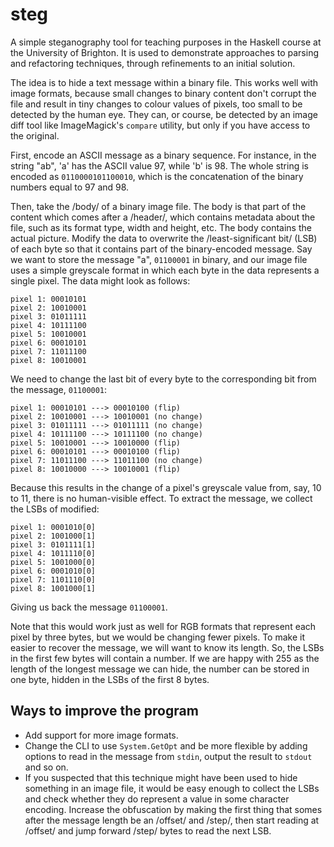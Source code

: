 steg
====

A simple steganography tool for teaching purposes in the Haskell course at the University of Brighton. It is used to demonstrate approaches to parsing and refactoring techniques, through refinements to an initial solution.

The idea is to hide a text message within a binary file. This works well with image formats, because small changes to binary content don't corrupt the file and result in tiny changes to colour values of pixels, too small to be detected by the human eye. They can, or course, be detected by an image diff tool like ImageMagick's `compare` utility, but only if you have access to the original.

First, encode an ASCII message as a binary sequence. For instance, in the string "ab", 'a' has the ASCII value 97, while 'b' is 98. The whole string is encoded as `0110000101100010`, which is the concatenation of the binary numbers equal to 97 and 98. 

Then, take the /body/ of a binary image file. The body is that part of the content which comes after a /header/, which contains metadata about the file, such as its format type, width and height, etc. The body contains the actual picture. Modify the data to overwrite the /least-significant bit/ (LSB) of each byte so that it contains part of the binary-encoded message. Say we want to store the message "a", `01100001` in binary, and our image file uses a simple greyscale format in which each byte in the data represents a single pixel. The data might look as follows:

    pixel 1: 00010101
    pixel 2: 10010001
    pixel 3: 01011111	
    pixel 4: 10111100
    pixel 5: 10010001
    pixel 6: 00010101
    pixel 7: 11011100
    pixel 8: 10010001

We need to change the last bit of every byte to the corresponding bit from the message, `01100001`:

    pixel 1: 00010101 ---> 00010100 (flip)
    pixel 2: 10010001 ---> 10010001 (no change)
    pixel 3: 01011111 ---> 01011111 (no change)	
    pixel 4: 10111100 ---> 10111100 (no change)
    pixel 5: 10010001 ---> 10010000 (flip)
    pixel 6: 00010101 ---> 00010100 (flip)
    pixel 7: 11011100 ---> 11011100 (no change)
    pixel 8: 10010000 ---> 10010001 (flip)

Because this results in the change of a pixel's greyscale value from, say, 10 to 11, there is no human-visible effect. To extract the message, we collect the LSBs of modified:

    pixel 1: 0001010[0] 
    pixel 2: 1001000[1] 
    pixel 3: 0101111[1] 
    pixel 4: 1011110[0] 
    pixel 5: 1001000[0]
    pixel 6: 0001010[0]
    pixel 7: 1101110[0]
    pixel 8: 1001000[1]

Giving us back the message `01100001`.

Note that this would work just as well for RGB formats that represent each pixel by three bytes, but we would be changing fewer pixels. To make it easier to recover the message, we will want to know its length. So, the LSBs in the first few bytes will contain a number. If we are happy with 255 as the length of the longest message we can hide, the number can be stored in one byte, hidden in the LSBs of the first 8 bytes.   

Ways to improve the program
---------------------------

* Add support for more image formats.
* Change the CLI to use `System.GetOpt` and be more flexible by adding options to read in the message from `stdin`, output the result to `stdout` and so on. 
* If you suspected that this technique might have been used to hide something in an image file, it would be easy enough to collect the LSBs and check whether they do represent a value in some character encoding. Increase the obfuscation by making the first thing that somes after the message length be an /offset/ and /step/, then start reading
    at /offset/ and jump forward /step/ bytes to read the next LSB.
